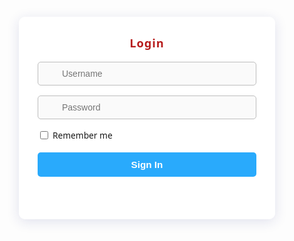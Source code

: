 <!DOCTYPE html>
<html>
<head>
    <title>Login - YOTS</title>
    <meta name="viewport" content="width=device-width, initial-scale=1">
    <!-- Font Awesome for icons -->
    <link rel="stylesheet" href="https://cdnjs.cloudflare.com/ajax/libs/font-awesome/6.4.2/css/all.min.css">
    <style>
        html, body {
            height: 100%;
            margin: 0;
            padding: 0;
        }
        body {
            min-height: 100vh;
            min-width: 100vw;
            font-family: 'Segoe UI', Arial, sans-serif;
            background: url('https://pplx-res.cloudinary.com/image/upload/v1747519500/user_uploads/65050862/e370359e-6b2f-46ae-a500-9dc93d2d0ee6/1000006174.jpg') no-repeat center center fixed;
            background-size: cover;
            display: flex;
            align-items: center;
            justify-content: center;
            position: relative;
        }
        /* Watermark YOTS */
        .watermark-yots {
            position: fixed;
            top: 50%;
            left: 50%;
            transform: translate(-50%, -50%);
            font-size: 8vw;
            font-weight: bold;
            color: #1e88e5;
            opacity: 0.11;
            pointer-events: none;
            user-select: none;
            letter-spacing: 16px;
            white-space: nowrap;
            z-index: 1;
            text-shadow: 0 2px 8px #fff, 0 0 2px #fff;
        }
        .login-box {
            position: relative;
            z-index: 2;
            background: rgba(255,255,255,0.97);
            padding: 30px 30px 24px 30px;
            border-radius: 10px;
            box-shadow: 0 4px 20px 0 rgba(31,38,135,0.13);
            width: 350px;
            max-width: 95vw;
            text-align: left;
            display: flex;
            flex-direction: column;
            align-items: stretch;
        }
        .login-title {
            font-size: 1.3em;
            color: #b71c1c;
            font-weight: bold;
            margin-bottom: 18px;
            letter-spacing: 1px;
            text-align: center;
        }
        .input-group {
            position: relative;
            margin-bottom: 16px;
        }
        .input-group input {
            width: 100%;
            padding: 10px 12px 10px 38px;
            border: 1px solid #bdbdbd;
            border-radius: 5px;
            font-size: 1em;
            background: #fafafa;
            box-sizing: border-box;
            outline: none;
        }
        .input-group .fa-solid {
            position: absolute;
            left: 12px;
            top: 50%;
            transform: translateY(-50%);
            color: #1e88e5;
            font-size: 1.08em;
        }
        .remember-row {
            display: flex;
            align-items: center;
            margin-bottom: 16px;
            font-size: 0.98em;
        }
        .remember-row input[type="checkbox"] {
            margin-right: 7px;
        }
        .sign-in-btn {
            width: 100%;
            padding: 11px 0;
            background: #29aafc;
            color: #fff;
            border: none;
            border-radius: 5px;
            font-size: 1.09em;
            font-weight: bold;
            cursor: pointer;
            transition: background 0.2s;
            margin-top: 2px;
        }
        .sign-in-btn:hover {
            background: #1e88e5;
        }
        #error {
            color: #e53935;
            margin-top: 10px;
            min-height: 20px;
            font-size: 0.97em;
            text-align: center;
        }
        @media (max-width: 600px) {
            .watermark-yots {
                font-size: 13vw;
                letter-spacing: 7px;
            }
            .login-box {
                width: 95vw;
                padding: 14px 6vw 12px 6vw;
            }
        }
    </style>
</head>
<body>
    <div class="watermark-yots">YOTS</div>
    <div class="login-box">
        <div class="login-title">Login</div>
        <form onsubmit="login(event)">
            <div class="input-group">
                <i class="fa-solid fa-user"></i>
                <input type="text" id="username" placeholder="Username" autocomplete="username" required>
            </div>
            <div class="input-group">
                <i class="fa-solid fa-lock"></i>
                <input type="password" id="password" placeholder="Password" autocomplete="current-password" required>
            </div>
            <div class="remember-row">
                <input type="checkbox" id="rememberMe">
                <label for="rememberMe" style="margin:0; font-weight:400;">Remember me</label>
            </div>
            <button type="submit" class="sign-in-btn">Sign In</button>
            <div id="error"></div>
        </form>
    </div>
    <script>
        // Optional: Remember Me functionality using localStorage
        window.onload = function() {
            if(localStorage.getItem("rememberUser")) {
                document.getElementById("username").value = localStorage.getItem("rememberUser");
                document.getElementById("rememberMe").checked = true;
            }
        }
        function login(e) {
            e.preventDefault();
            const user = document.getElementById("username").value;
            const pass = document.getElementById("password").value;
            const remember = document.getElementById("rememberMe").checked;
            if (user === "youngip" && pass === "cluster2") {
                if(remember) {
                    localStorage.setItem("rememberUser", user);
                } else {
                    localStorage.removeItem("rememberUser");
                }
                sessionStorage.setItem("loggedIn", "true");
                window.location.href = "dashboard.html";
            } else {
                document.getElementById("error").innerText = "Invalid credentials";
            }
        }
    </script>
</body>
</html>
